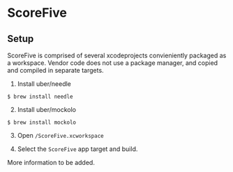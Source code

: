 #  ScoreFive

## Setup

ScoreFive is comprised of several xcodeprojects convieniently packaged as a workspace.
Vendor code does not use a package manager, and copied and compiled in separate targets.

1. Install uber/needle

```
$ brew install needle
```

2. Install uber/mockolo

```
$ brew install mockolo
```

3. Open  `/ScoreFive.xcworkspace`

4. Select the `ScoreFive` app target and build. 

More information to be added.
